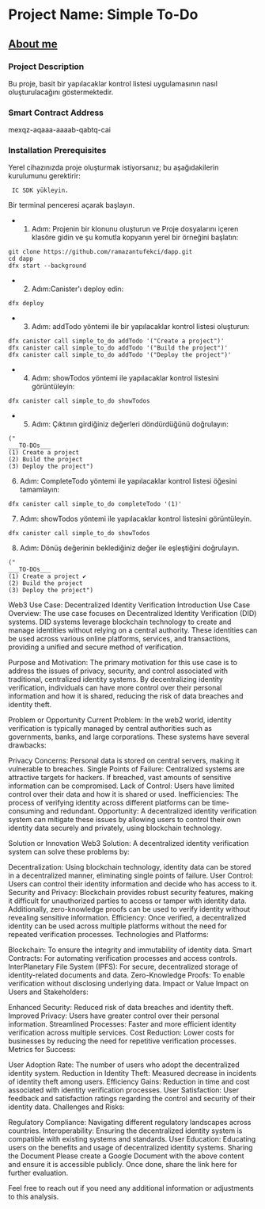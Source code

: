 # Project Name: Simple To-Do
## [About me](https://linkedin.com/in/ramazan-tufekci)

### Project Description
Bu proje, basit bir yapılacaklar kontrol listesi uygulamasının nasıl oluşturulacağını göstermektedir.

### Smart Contract Address
mexqz-aqaaa-aaaab-qabtq-cai

### Installation Prerequisites
Yerel cihazınızda proje oluşturmak istiyorsanız; bu aşağıdakilerin kurulumunu gerektirir:

     IC SDK yükleyin.

Bir terminal penceresi açarak başlayın.

* 1. Adım: Projenin bir klonunu oluşturun ve Proje dosyalarını içeren klasöre gidin ve şu komutla kopyanın yerel bir örneğini başlatın:
```
git clone https://github.com/ramazantufekci/dapp.git
cd dapp
dfx start --background
```
* 2. Adım:Canister'ı deploy edin:
```
dfx deploy
```
* 3. Adım: addTodo yöntemi ile bir yapılacaklar kontrol listesi oluşturun:
```
dfx canister call simple_to_do addTodo '("Create a project")'
dfx canister call simple_to_do addTodo '("Build the project")'
dfx canister call simple_to_do addTodo '("Deploy the project")'
```
* 4. Adım: showTodos yöntemi ile yapılacaklar kontrol listesini görüntüleyin:

```
dfx canister call simple_to_do showTodos
```

* 5. Adım: Çıktının girdiğiniz değerleri döndürdüğünü doğrulayın:

```
("
___TO-DOs___
(1) Create a project
(2) Build the project
(3) Deploy the project")
```

6. Adım: CompleteTodo yöntemi ile yapılacaklar kontrol listesi öğesini tamamlayın:
```
dfx canister call simple_to_do completeTodo '(1)'
```
7. Adım: showTodos yöntemi ile yapılacaklar kontrol listesini görüntüleyin.
```
dfx canister call simple_to_do showTodos
```
8. Adım: Dönüş değerinin beklediğiniz değer ile eşleştiğini doğrulayın.
```
("
___TO-DOs___
(1) Create a project ✔
(2) Build the project
(3) Deploy the project")
```
Web3 Use Case: Decentralized Identity Verification
Introduction
Use Case Overview:
The use case focuses on Decentralized Identity Verification (DID) systems. DID systems leverage blockchain technology to create and manage identities without relying on a central authority. These identities can be used across various online platforms, services, and transactions, providing a unified and secure method of verification.

Purpose and Motivation:
The primary motivation for this use case is to address the issues of privacy, security, and control associated with traditional, centralized identity systems. By decentralizing identity verification, individuals can have more control over their personal information and how it is shared, reducing the risk of data breaches and identity theft.

Problem or Opportunity
Current Problem:
In the web2 world, identity verification is typically managed by central authorities such as governments, banks, and large corporations. These systems have several drawbacks:

Privacy Concerns: Personal data is stored on central servers, making it vulnerable to breaches.
Single Points of Failure: Centralized systems are attractive targets for hackers. If breached, vast amounts of sensitive information can be compromised.
Lack of Control: Users have limited control over their data and how it is shared or used.
Inefficiencies: The process of verifying identity across different platforms can be time-consuming and redundant.
Opportunity:
A decentralized identity verification system can mitigate these issues by allowing users to control their own identity data securely and privately, using blockchain technology.

Solution or Innovation
Web3 Solution:
A decentralized identity verification system can solve these problems by:

Decentralization: Using blockchain technology, identity data can be stored in a decentralized manner, eliminating single points of failure.
User Control: Users can control their identity information and decide who has access to it.
Security and Privacy: Blockchain provides robust security features, making it difficult for unauthorized parties to access or tamper with identity data. Additionally, zero-knowledge proofs can be used to verify identity without revealing sensitive information.
Efficiency: Once verified, a decentralized identity can be used across multiple platforms without the need for repeated verification processes.
Technologies and Platforms:

Blockchain: To ensure the integrity and immutability of identity data.
Smart Contracts: For automating verification processes and access controls.
InterPlanetary File System (IPFS): For secure, decentralized storage of identity-related documents and data.
Zero-Knowledge Proofs: To enable verification without disclosing underlying data.
Impact or Value
Impact on Users and Stakeholders:

Enhanced Security: Reduced risk of data breaches and identity theft.
Improved Privacy: Users have greater control over their personal information.
Streamlined Processes: Faster and more efficient identity verification across multiple services.
Cost Reduction: Lower costs for businesses by reducing the need for repetitive verification processes.
Metrics for Success:

User Adoption Rate: The number of users who adopt the decentralized identity system.
Reduction in Identity Theft: Measured decrease in incidents of identity theft among users.
Efficiency Gains: Reduction in time and cost associated with identity verification processes.
User Satisfaction: User feedback and satisfaction ratings regarding the control and security of their identity data.
Challenges and Risks:

Regulatory Compliance: Navigating different regulatory landscapes across countries.
Interoperability: Ensuring the decentralized identity system is compatible with existing systems and standards.
User Education: Educating users on the benefits and usage of decentralized identity systems.
Sharing the Document
Please create a Google Document with the above content and ensure it is accessible publicly. Once done, share the link here for further evaluation.

Feel free to reach out if you need any additional information or adjustments to this analysis.
